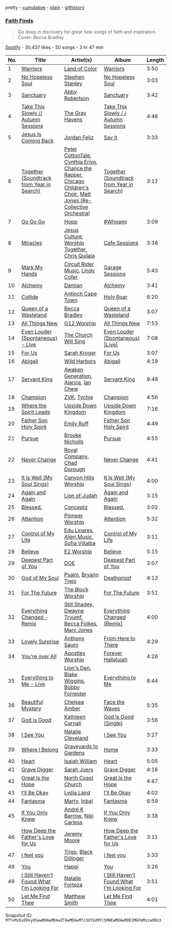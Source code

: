 pretty - [cumulative](/playlists/cumulative/37i9dQZF1DX82qPOvdCxxq.md) - [plain](/playlists/plain/37i9dQZF1DX82qPOvdCxxq) - [githistory](https://github.githistory.xyz/mackorone/spotify-playlist-archive/blob/main/playlists/plain/37i9dQZF1DX82qPOvdCxxq)

### [Faith Finds](https://open.spotify.com/playlist/37i9dQZF1DX82qPOvdCxxq)

> Go deep in discovery for great new songs of faith and inspiration\. Cover: Becca Bradley

[Spotify](https://open.spotify.com/user/spotify) - 30,437 likes - 50 songs - 3 hr 47 min

| No. | Title | Artist(s) | Album | Length |
|---|---|---|---|---|
| 1 | [Warriors](https://open.spotify.com/track/3dTVCb0537sxC1g9bhoFy1) | [Land of Color](https://open.spotify.com/artist/42YoF8fzPiMbU5dlf59YuQ) | [Warriors](https://open.spotify.com/album/59IUZfwB5cpxuYHQ9bz37b) | 3:50 |
| 2 | [No Hopeless Soul](https://open.spotify.com/track/7fovCglnkftOlJmrIidq8r) | [Stephen Stanley](https://open.spotify.com/artist/5uGLuPqfATGbvk6shtjDoX) | [No Hopeless Soul](https://open.spotify.com/album/5gZ1OG8XcJpv69F2BqBUoW) | 3:03 |
| 3 | [Sanctuary](https://open.spotify.com/track/3JfZKmChE4YwCVdTKNthxl) | [Abby Robertson](https://open.spotify.com/artist/3eD47zTzdlGI7ocXQCHur7) | [Sanctuary](https://open.spotify.com/album/7lhWkN4foNYWC5zXArlA7H) | 3:42 |
| 4 | [Take This Slowly // Autumn Sessions](https://open.spotify.com/track/4iaf7Xg99DoMVEIQIE27gs) | [The Gray Havens](https://open.spotify.com/artist/4gzyIFii6fWdCiLsP0bocC) | [Take This Slowly / / Autumn Sessions](https://open.spotify.com/album/5iVZOUKr9l9iG6JeE4n6oq) | 4:46 |
| 5 | [Jesus Is Coming Back](https://open.spotify.com/track/7G6rmcvQU7oloMv4X8ppBJ) | [Jordan Feliz](https://open.spotify.com/artist/0TgNiaeQaWssaH9aWjbqnA) | [Say It](https://open.spotify.com/album/5jWK2YBh6aE2tKmd57cRUX) | 3:33 |
| 6 | [Together \(Soundtrack from Year in Search\)](https://open.spotify.com/track/0HOPZn0IFpZS142x0uClQ0) | [Peter CottonTale](https://open.spotify.com/artist/4mkGZGaUTIpyG1LnZ6nNIi), [Cynthia Erivo](https://open.spotify.com/artist/46UMQ0cW8ToR8egkBRwAxZ), [Chance the Rapper](https://open.spotify.com/artist/1anyVhU62p31KFi8MEzkbf), [Chicago Children's Choir](https://open.spotify.com/artist/6e64nPdtxyICfh90RJukpg), [Matt Jones \(Re\-Collective Orchestra\)](https://open.spotify.com/artist/5aIudIa5jdxKBDLH1qVPWC) | [Together \(Soundtrack from Year in Search\)](https://open.spotify.com/album/1pFKxPHE8wZ3UsCAAcYO1J) | 3:12 |
| 7 | [Go Go Go](https://open.spotify.com/track/3FG9G5fK7gLHsu9bjt3ae6) | [Hopp](https://open.spotify.com/artist/4waJr0z0IXdqWmWxZyVfmG) | [\#Whoami](https://open.spotify.com/album/2XTh5jTofXAQQ02KwiUW5T) | 3:09 |
| 8 | [Miracles](https://open.spotify.com/track/3QzlaToAAD4RAI1NneP6uH) | [Jesus Culture](https://open.spotify.com/artist/0Onvkz1Nbs4wHXXUwOIGk8), [Worship Together](https://open.spotify.com/artist/3DMbpVPUYdZnft4OoqHqPc), [Chris Quilala](https://open.spotify.com/artist/45HXIkMqrQerbaPuw6FgKD) | [Cafe Sessions](https://open.spotify.com/album/0y8StZ7GXFcsXq8BIDWG0h) | 3:38 |
| 9 | [Mark My Hands](https://open.spotify.com/track/6nbwAzMvYE83l8Sp7UlDC2) | [Circuit Rider Music](https://open.spotify.com/artist/3Et8YPXNSHCS54UK1Z0v6D), [Lindy Cofer](https://open.spotify.com/artist/643zIYUXOTyNvxKia2i27I) | [Garage Sessions](https://open.spotify.com/album/7rihcgWC15RATcai38bxWW) | 5:43 |
| 10 | [Alchemy](https://open.spotify.com/track/1GRcZ66VWTuCWHfENuebh9) | [Damian](https://open.spotify.com/artist/3MnicHyslW5NAnIMcOsGeK) | [Alchemy](https://open.spotify.com/album/3ojNI0Iitk4xoLY6QPNLgx) | 3:41 |
| 11 | [Collide](https://open.spotify.com/track/6teXAe3jjyrye9rcpKgvSp) | [Antioch Cape Town](https://open.spotify.com/artist/2LSZm1g2gXfZlChtSZVTvx) | [Holy Roar](https://open.spotify.com/album/6V9BKbaGCtz7zyhxNJ1c3u) | 6:20 |
| 12 | [Queen of a Wasteland](https://open.spotify.com/track/14IaGlfgUEAdGOU7hAILca) | [Becca Bradley](https://open.spotify.com/artist/0qPGusro9QlIqKGlgywzRU) | [Queen of a Wasteland](https://open.spotify.com/album/4emHfbGjN1LqDZ6xuxfGhY) | 3:07 |
| 13 | [All Things New](https://open.spotify.com/track/2oS1ul2vytG27u33VUbMvQ) | [G12 Worship](https://open.spotify.com/artist/4oXrWm10NH01Ot8IxPASAw) | [All Things New](https://open.spotify.com/album/7BNnaGcSUvxBnpxyXvencQ) | 7:53 |
| 14 | [Even Louder \(Spontaneous\) \- Live](https://open.spotify.com/track/31r3D1fQPyHvYnDSgNXWVm) | [The Church Will Sing](https://open.spotify.com/artist/0TfWxv8ygT7qBnqxqyYige) | [Even Louder \(Spontaneous\) \[Live\]](https://open.spotify.com/album/4RFvIjXutsFtMcLCQ0jhn2) | 7:08 |
| 15 | [For Us](https://open.spotify.com/track/7FHQSZvGR1l3P16ADxmxnP) | [Sarah Kroger](https://open.spotify.com/artist/22cW8LmhiJAWAaFd0cfEbH) | [For Us](https://open.spotify.com/album/2o94JvTrW1ntbQ0q65MEr2) | 3:07 |
| 16 | [Abigail](https://open.spotify.com/track/2By8q8TYMDC8Gn9Sq6pMcr) | [Wild Harbors](https://open.spotify.com/artist/4cBdaEPEMs4Wp3H3ahLwYQ) | [Abigail](https://open.spotify.com/album/4DNu0wC77w5RejrFWvUfv9) | 4:19 |
| 17 | [Servant King](https://open.spotify.com/track/4ydC3M07LKqNX2zcP3ebdS) | [Awaken Generation](https://open.spotify.com/artist/3jB6QGZ8yLygO5TvEPjx8a), [Alarice](https://open.spotify.com/artist/1bIJRbWCp0gBVPcDzYNZT8), [Ian Chew](https://open.spotify.com/artist/25hYQoD09VbygymGPKfg4Y) | [Servant King](https://open.spotify.com/album/75Mfd9ZNkPFQu01K66LQMB) | 9:48 |
| 18 | [Champion](https://open.spotify.com/track/2LZWEKYD2W5Bd4cPwfzuC2) | [ZVK](https://open.spotify.com/artist/0ynKD5JYcp1pd9zLLqGzt0), [Tychie](https://open.spotify.com/artist/5ysQlIaKJnMqj5haxYpKpN) | [Champion](https://open.spotify.com/album/0wCdbFPQEMJLUxvrDhMgDY) | 4:56 |
| 19 | [Where the Spirit Leads](https://open.spotify.com/track/3kYe2jifdv6bsGrKNluD2W) | [Upside Down Kingdom](https://open.spotify.com/artist/5P7E8In8jEzQJjUUn9LDfv) | [Upside Down Kingdom](https://open.spotify.com/album/72hcz24AOgiU2ayVfVTOuo) | 7:16 |
| 20 | [Father Son Holy Spirit](https://open.spotify.com/track/3kz5hcjAkiYEIZ84Zg4gOQ) | [Emily Ruff](https://open.spotify.com/artist/5QrOwNsbH35F2e2Hy2KW6g) | [Father Son Holy Spirit](https://open.spotify.com/album/6Mh4iTq0UPEHRkFFn3xUci) | 4:49 |
| 21 | [Pursue](https://open.spotify.com/track/2YRa2rZ9TVbjXz8wHbmP63) | [Brooke Nicholls](https://open.spotify.com/artist/0phq5bIgmJH85OUSjsI8Bg) | [Pursue](https://open.spotify.com/album/1dFNHFInbVeUquYCug5qZm) | 4:55 |
| 22 | [Never Change](https://open.spotify.com/track/35Eg9ucZenX7RdDmyRaSvQ) | [Royal Company](https://open.spotify.com/artist/1mXlcFsIJEMuF5GGXZcQ8t), [Chad Dorough](https://open.spotify.com/artist/28g8MNPw3FeLz12SJIgmDR) | [Never Change](https://open.spotify.com/album/29ebOhTmE5RCcuIX8OVj1h) | 4:41 |
| 23 | [It Is Well \(My Soul Sings\)](https://open.spotify.com/track/6fMDLbc40h9bEsCAUVdEgP) | [Canyon Hills Worship](https://open.spotify.com/artist/3VMNXGDuX4KdTQBEXF6XlK) | [It Is Well \(My Soul Sings\)](https://open.spotify.com/album/6qAC5GtCNon0Kt3gKfWwKd) | 4:00 |
| 24 | [Again and Again](https://open.spotify.com/track/2VtvyiPReTN9c7l7co6a0X) | [Lion of Judah](https://open.spotify.com/artist/5xMljsTgyAQODxCMD7K2zH) | [Again and Again](https://open.spotify.com/album/2uH0NJYjekprSAWHx4IvQR) | 3:15 |
| 25 | [Blessed.](https://open.spotify.com/track/4A5eegXZx6Bb4tnfza5Wiq) | [Conceptz](https://open.spotify.com/artist/2EqEcWQJAWmfOvs1xlW7GE) | [Blessed.](https://open.spotify.com/album/1DlOXOqfYGWCWEjXNRb0xM) | 3:02 |
| 26 | [Attention](https://open.spotify.com/track/5VqxarRFLanDZWPavw1FXE) | [Pioneer Worship](https://open.spotify.com/artist/32UiwYJXqnQxIiPQlci4z1) | [Attention](https://open.spotify.com/album/57bRB0nEpV1DvH7K5aic5G) | 5:32 |
| 27 | [Control of My Life](https://open.spotify.com/track/2kKKS3ZjdTbrYAWHq4SMBL) | [Edu Linares](https://open.spotify.com/artist/3unyXg4kPMCsKrn8cboutD), [Alien Music](https://open.spotify.com/artist/1oNotkalFlNy3InH3lrI06), [Sofia Villalba](https://open.spotify.com/artist/4GRZZETHU6sZ7bgLIYYwKx) | [Control of My Life](https://open.spotify.com/album/7gFAw4ZZXhxpnqqj5PXxvs) | 3:11 |
| 28 | [Believe](https://open.spotify.com/track/4HZymwMOjMQ6dDNCYvQ4eb) | [E2 Worship](https://open.spotify.com/artist/35Tb0WfK5zOw3bqWHetFeE) | [Believe](https://open.spotify.com/album/2nUa9LepKPT5Myeq83J2tp) | 5:15 |
| 29 | [Deepest Part of You](https://open.spotify.com/track/7kKOQeNAFSHTihMD3jj1l6) | [DOE](https://open.spotify.com/artist/7z7byOJ4AJnMY2NHE66ZpW) | [Deepest Part of You](https://open.spotify.com/album/4XZh5i7ww2bYwnbQczUfrE) | 3:07 |
| 30 | [God of My Soul](https://open.spotify.com/track/6ptsmS7Cq639PRd4VvDCST) | [Psalm](https://open.spotify.com/artist/0ieSrH9PNNvCvSz3x5Fsew), [Bryann Trejo](https://open.spotify.com/artist/2TGwlNX2Mb4ANNVIYF2BXk) | [Deathproof](https://open.spotify.com/album/2yoPuSRR30qrDbtGV5oCpY) | 4:13 |
| 31 | [For The Future](https://open.spotify.com/track/5b69fNxsck1tgeMeE3XMEP) | [The Block Worship](https://open.spotify.com/artist/6xMIK9jeWFn1hHNY5yvtDW) | [For The Future](https://open.spotify.com/album/28TizzwAsWzZY8mPrHDmqW) | 3:51 |
| 32 | [Everything Changed \- Remix](https://open.spotify.com/track/24iF0GPkruazKZQXMjvFC6) | [Still Shadey](https://open.spotify.com/artist/7r4NtPJ0mYRidQYQtxq8sV), [Dwayne Tryumf](https://open.spotify.com/artist/75sReJhZ3hjZctu6vtoGj6), [Becca Folkes](https://open.spotify.com/artist/6gNm3KPTOr2uiejwae6rHb), [Marc Jones](https://open.spotify.com/artist/5v8CIAC4mqGf8qaG5BlIrp) | [Everything Changed \(Remix\)](https://open.spotify.com/album/5uNSxErjOFvPsgJphsZrWv) | 4:00 |
| 33 | [Lovely Surprise](https://open.spotify.com/track/0M7axbpL4n9IcxTJx9CdNv) | [Anthony Sauro](https://open.spotify.com/artist/1CXbAqj4CiVG4r4pD0YKyU) | [From Here to There](https://open.spotify.com/album/6UvI7vbB2cCKT45fJJzrNW) | 4:29 |
| 34 | [You're over All](https://open.spotify.com/track/1iuHveiBEENHLLo9F7ueGH) | [Apostles Worship](https://open.spotify.com/artist/6eWLOvhK2atCNcwCbZsFdv) | [Forever Hallelujah](https://open.spotify.com/album/01ZQM1owkYnu54tGrUOHKJ) | 4:28 |
| 35 | [Everything to Me \- Live](https://open.spotify.com/track/2jEvamwQKgwtFueAelfm3k) | [Lion's Den](https://open.spotify.com/artist/7mjqtD94aQe4b2Z5mAkbTy), [Blake Wiggins](https://open.spotify.com/artist/5NW1jC5KUjGRgiiI9Yd8mV), [Bobby Forrester](https://open.spotify.com/artist/3fvWruKPMW2lwmUGJegvDE) | [Everything to Me](https://open.spotify.com/album/0In7rD64P8ANKcsVV2L3Df) | 8:44 |
| 36 | [Beautiful Mystery](https://open.spotify.com/track/6HEGBUHYDdu9eys1FQ55yZ) | [Chelsea Amber](https://open.spotify.com/artist/7phdlwIseV1YeXpmayiecS) | [Face the Waves](https://open.spotify.com/album/7cY8tmoswDTByO5TCGFmuG) | 5:35 |
| 37 | [God is Good](https://open.spotify.com/track/5RpjuJlOl5geMH4FFDzKCY) | [Kathleen Carnali](https://open.spotify.com/artist/16uWurkegZQxAeKSQ0IHKr) | [God Is Good \(Single\)](https://open.spotify.com/album/1JySNWP57ehfW5HfutPwsf) | 3:56 |
| 38 | [I See You](https://open.spotify.com/track/709TAwgu9RUtiPLVgmZP71) | [Natalie Cleveland](https://open.spotify.com/artist/1vMDnKZvPdfoF3quGrgTi5) | [I See You](https://open.spotify.com/album/0XrKnCiGuRfD5rrB1fynVQ) | 3:27 |
| 39 | [Where I Belong](https://open.spotify.com/track/3DMhc9kOCKfSYLwOFmqVg8) | [Graveyards to Gardens](https://open.spotify.com/artist/1EM7XPBRpj2YuJcWbzs9XI) | [Home](https://open.spotify.com/album/1rWqw8qoWyNvykOiQeREo0) | 3:33 |
| 40 | [Heart](https://open.spotify.com/track/5DmjuTfP9NeOqV9USaid6v) | [Isaiah William](https://open.spotify.com/artist/6HR7LwzhMQSgmBbUcdGJFc) | [Heart](https://open.spotify.com/album/5uGox3vtKqSOnrSZFCpfoe) | 5:05 |
| 41 | [Grave Digger](https://open.spotify.com/track/6jwc4eHtQo2jlHOYnG07ls) | [Sarah Juers](https://open.spotify.com/artist/39mgk0y3gWDfKqHTAcc2LG) | [Grave Digger](https://open.spotify.com/album/0MgJ8Ns32yLtgUXSteD4Ft) | 4:16 |
| 42 | [Great Is the Hope](https://open.spotify.com/track/7AsO6COcAbqjRxEcVZ7Arb) | [North Coast Church](https://open.spotify.com/artist/2O8REwWdtzkvKvBqjd1ijb) | [Great Is the Hope](https://open.spotify.com/album/4LQsFZlwX8gwlSRuCH1GUh) | 4:47 |
| 43 | [I'll Be Okay](https://open.spotify.com/track/2oBjArqKH9SxMVsWsVbCAy) | [Lydia Laird](https://open.spotify.com/artist/6zuKZ8dwAsS828nS4xyZ9y) | [I'll Be Okay](https://open.spotify.com/album/5GUa8R91rDlhA3SCVbbfXE) | 4:02 |
| 44 | [Fantasma](https://open.spotify.com/track/4fUuSGIcSWgBLCzp3ZGmLx) | [Marty](https://open.spotify.com/artist/5fnKWHQ5YpV5T5S0aDvqkA), [Inbal](https://open.spotify.com/artist/6SbhMNYOdCBgifhMnCWhHH) | [Fantasma](https://open.spotify.com/album/08Rktvmj8JpkRzjLB5HvAh) | 6:59 |
| 45 | [If You Only Knew](https://open.spotify.com/track/1xfqHOTSdVSwzlty8qcdgc) | [André K Barrow](https://open.spotify.com/artist/4Ldcu5W8LWs5jUYbI0ZGiZ), [Niki Carless](https://open.spotify.com/artist/2sEB8jCfYOGYh5IeNwiNJk) | [If You Only Knew](https://open.spotify.com/album/1EDDMhz2KDeBiqGWw2c05x) | 3:38 |
| 46 | [How Deep the Father's Love for Us](https://open.spotify.com/track/5X1ty3YswK6QwHYzg58pKO) | [Jeremy Moore](https://open.spotify.com/artist/6ENcD6rUAiliA2XXi0PY4d) | [How Deep the Father's Love for Us](https://open.spotify.com/album/3d4R9BzQa1qklEvw4elM0Z) | 3:11 |
| 47 | [I feel you](https://open.spotify.com/track/3VhgxVfFdhN9acDTwaxf5D) | [Trigo](https://open.spotify.com/artist/27C9nRPcL8knUGGww20rW1), [Black Dillinger](https://open.spotify.com/artist/6MPyzSI31XLs2GWVXD5sr7) | [I feel you](https://open.spotify.com/album/48sBFXGpXfS9di0zhB0tc8) | 3:33 |
| 48 | [You](https://open.spotify.com/track/47lIVr8eSuHOQbduo1YvtA) | [Happi](https://open.spotify.com/artist/0YbBm6H6QlKoGl7igoxB34) | [You](https://open.spotify.com/album/4AuUKEWGgTIUQyTeUCDzud) | 3:26 |
| 49 | [I Still Haven't Found What I'm Looking For](https://open.spotify.com/track/3O6HQpzeISpCmZ476CbEz5) | [Natalie Forteza](https://open.spotify.com/artist/79TkkUwYexkd0sUjSpfV2l) | [I Still Haven't Found What I'm Looking For](https://open.spotify.com/album/3RBcORvG8ZbTDOGCpaG2G4) | 3:51 |
| 50 | [Let Me Find Thee](https://open.spotify.com/track/0UodTBf4fjeCEnbTlxLomd) | [Matthew Smith](https://open.spotify.com/artist/5KIdsYHVdOsekNYNValNzK) | [Let Me Find Thee](https://open.spotify.com/album/1GbrKGOpocbsdvzckBqHDe) | 4:01 |

Snapshot ID: `MTYxMzExODkyOSwwMDAwMDAwZTAwMDAwMTc3OTU2MTc5MWEwMDAwMDE3MGFmMzcwODU3`
